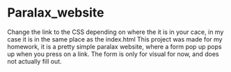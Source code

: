 # Paralax_website
Change the link to the CSS depending on where the it is in your cace, in my case it is in the same place as the index.html
This project was made for my homework, it is a pretty simple paralax website, where a form pop up pops up when you press on a link.
The form is only for visual for now, and does not actually fill out.
